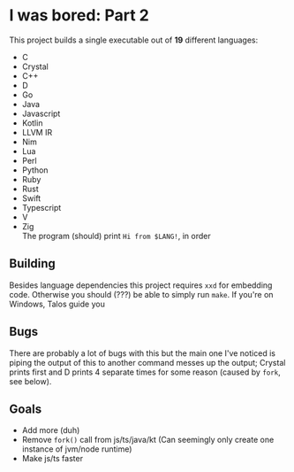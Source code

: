 # I was bored: Part 2 
This project builds a single executable out of **19** different languages:   
- C
- Crystal
- C++
- D
- Go
- Java
- Javascript
- Kotlin
- LLVM IR
- Nim
- Lua
- Perl
- Python
- Ruby
- Rust
- Swift
- Typescript
- V
- Zig  
The program (should) print `Hi from $LANG!`, in order
## Building
Besides language dependencies this project requires `xxd` for embedding code. Otherwise you should (???) be able to simply run `make`. If you're on Windows, Talos guide you
## Bugs
There are probably a lot of bugs with this but the main one I've noticed is piping the output of this to another command messes up the output; Crystal prints first and D prints 4 separate times for some reason (caused by `fork`, see below).
## Goals
- Add more (duh)
- Remove `fork()` call from js/ts/java/kt (Can seemingly only create one instance of jvm/node runtime)
- Make js/ts faster

